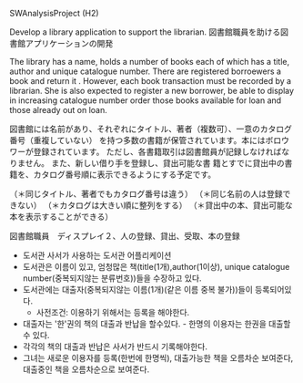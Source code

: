 SWAnalysisProject (H2)

Develop a library application to support the librarian.
図書館職員を助ける図書館アプリケーションの開発

The library has a name, holds a number of books each of which has a title, 
author and unique catalogue number. There are registered borroewers a book
 and return it . However, each book transaction must be recorded by a librarian.
She is also expected to register a new borrower, be able to display in increasing
catalogue number order those books available for loan and those already out on loan.

図書館には名前があり、それぞれにタイトル、著者（複数可）、一意のカタログ番号（重複していない）
を持つ多数の書籍が保管されています。本にはボロウワーが登録されています。
ただし、各書籍取引は図書館員が記録しなければなりません。
また、新しい借り手を登録し、貸出可能な書
籍とすでに貸出中の書籍を、カタログ番号順に表示できるようにする予定です。

（＊同じタイトル、著者でもカタログ番号は違う）
（＊同じ名前の人は登録できない）
（＊カタログは大きい順に整列をする）
（＊貸出中の本、貸出可能な本を表示することができる）

図書館職員　ディスプレイ２、人の登録、貸出、受取、本の登録

- 도서관 사서가 사용하는 도서관 어플리케이션
- 도서관은 이름이 있고, 엄청많은 책(title(1개),author(1이상), unique catalogue number(중복되지않는 분류번호))들을 수장하고 있다.
- 도서관에는 대출자(중복되지않는 이름(1개)(같은 이름 중복 불가))들이 등록되어있다.
    - 사전조건: 이용하기 위해서는 등록을 해야한다.
- 대출자는 '한'권의 책의 대출과 반납을 할수있다. - 한명의 이용자는 한권을 대출할 수 있다.
- 각각의 책의 대출과 반납은 사서가 반드시 기록해야한다.
- 그녀는 새로운 이용자를 등록(한번에 한명씩), 대출가능한 책을 오름차순 보여준다, 대출중인 책을 오름차순으로 보여준다.


